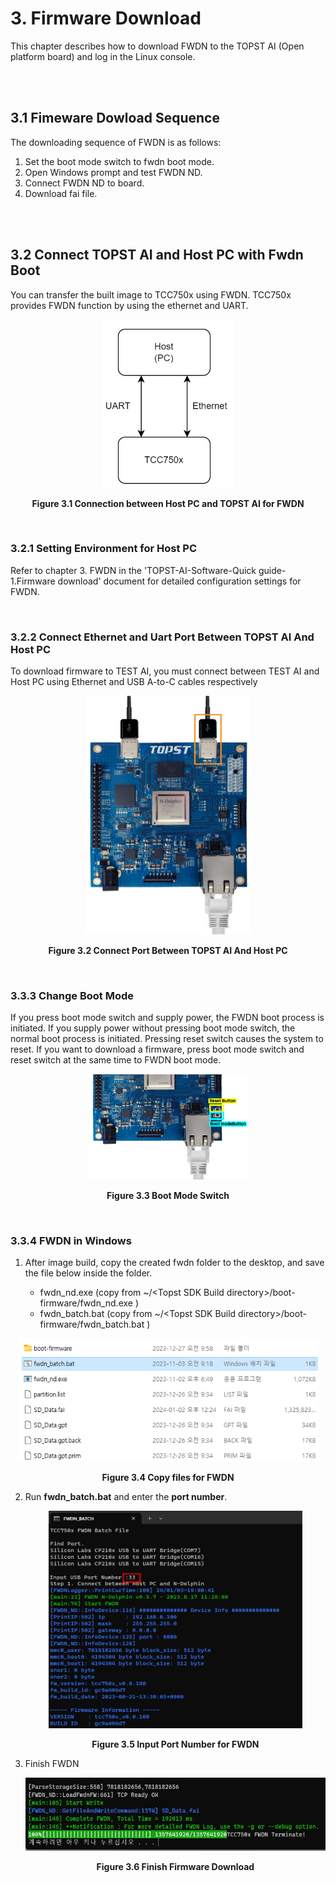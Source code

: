 ﻿# 3. Firmware Download

This chapter describes how to download FWDN to the TOPST AI (Open
platform board) and log in the Linux console.

<br/><br/>

## 3.1 Fimeware Dowload Sequence

The downloading sequence of FWDN is as follows:

1.  Set the boot mode switch to fwdn boot mode.
2.  Open Windows prompt and test FWDN ND.
3.  Connect FWDN ND to board.
4.  Download fai file.

<br/><br/>

## 3.2 Connect TOPST AI and Host PC with Fwdn Boot

You can transfer the built image to TCC750x using FWDN.
TCC750x provides FWDN function by using the ethernet and UART.

<p align="center"><img src="https://github.com/topst-development/Documentation/blob/main/TOPST-AI/Software/media/Firmware Download.image1.png?raw=true"
style="width:2.21806in;height:2.80208in"</p>


<p align="center"><strong>Figure 3.1 Connection between Host PC and TOPST AI for FWDN</strong></p>

<br/>

### 3.2.1 Setting Environment for Host PC

Refer to chapter 3. FWDN in the 'TOPST-AI-Software-Quick guide-1.Firmware download'
document for detailed configuration settings for FWDN.

<br/>

### 3.2.2 Connect Ethernet and Uart Port Between TOPST AI And Host PC

To download firmware to TEST AI, you must connect between TEST AI and Host PC using Ethernet and USB A-to-C cables respectively

<p align="center"><img src="https://github.com/topst-development/Documentation/blob/main/TOPST-AI/Software/media/Firmware Download.image2.png?raw=true"
style="width:2.73516in;height:3.97402in" /></p>

<p align="center"><strong>Figure 3.2 Connect Port Between TOPST AI And Host PC</strong></p>

<br/>

### 3.3.3 Change Boot Mode

If you press boot mode switch and supply power, the FWDN boot process is
initiated. If you supply power without pressing boot mode switch, the
normal boot process is initiated.
Pressing reset switch causes the system to reset. If you want to
download a firmware, press boot mode switch and reset switch at the same
time to FWDN boot mode.

<p align="center"><img src="https://github.com/topst-development/Documentation/blob/main/TOPST-AI/Software/media/Firmware Download.image3.png?raw=true"
style="width:2.62077in;height:1.76042in" /></p>

<p align="center"><strong> Figure 3.3 Boot Mode Switch</strong></p>

<br/>

### 3.3.4 FWDN in Windows

1.  After image build, copy the created fwdn folder to the desktop, and
    save the file below inside the folder.

    - fwdn_nd.exe (copy from ~/\<Topst SDK Build directory\>/boot-firmware/fwdn_nd.exe )
    - fwdn_batch.bat (copy from ~/\<Topst SDK Build directory\>/boot-firmware/fwdn_batch.bat )

<p align="center"> <img src="https://github.com/topst-development/Documentation/blob/main/TOPST-AI/Software/media/Firmware Download.image4.png?raw=true"
style="width:5.01042in;height:2.05139in"</p>

<p align="center"><strong>Figure 3.4 Copy files for FWDN</strong></p>

2.  Run **fwdn_batch.bat** and enter the **port number**.

    <p align="center"><img src="https://github.com/topst-development/Documentation/blob/main/TOPST-AI/Software/media/Firmware Download.image5.png?raw=true"
    style="width:4.22917in;height:3.62292in"</p>

    <p align="center"><strong> Figure 3.5 Input Port Number for FWDN</strong></p>

3.  Finish FWDN

    <p align="center"><img src="https://github.com/topst-development/Documentation/blob/main/TOPST-AI/Software/media/Firmware Download.image6.png?raw=true"
    style="width:5.32292in;height:1.21597in"</p>
 

    <p align="center"><strong> Figure 3.6 Finish Firmware Download</strong></p>
